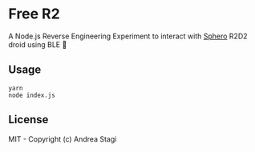 # Free R2

A Node.js Reverse Engineering Experiment to interact with [Sphero](https://www.sphero.com/starwars?utm_source=rss&utm_medium=rss) R2D2 droid using BLE 🤖

## Usage

    yarn
    node index.js

## License

MIT - Copyright (c) Andrea Stagi
